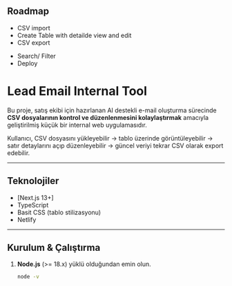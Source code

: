 ## Roadmap
+ CSV import 
+ Create Table with detailde view and edit
+ CSV export
- Search/ Filter
- Deploy 


# Lead Email Internal Tool

Bu proje, satış ekibi için hazırlanan AI destekli e-mail oluşturma sürecinde **CSV dosyalarının kontrol ve düzenlenmesini kolaylaştırmak** amacıyla geliştirilmiş küçük bir internal web uygulamasıdır.  

Kullanıcı, CSV dosyasını yükleyebilir → tablo üzerinde görüntüleyebilir → satır detaylarını açıp düzenleyebilir → güncel veriyi tekrar CSV olarak export edebilir.  

---

## Teknolojiler
- [Next.js 13+]
- TypeScript
- Basit CSS (tablo stilizasyonu)
- Netlify 

---

## Kurulum & Çalıştırma
1. **Node.js** (>= 18.x) yüklü olduğundan emin olun.
   ```bash
   node -v
